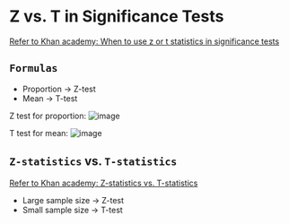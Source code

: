# Z vs. T in Significance Tests

[Refer to Khan academy: When to use z or t statistics in significance tests](https://www.khanacademy.org/math/statistics-probability/significance-tests-one-sample/modal/v/when-to-use-z-or-t-statistics-in-significance-tests)

## `Formulas`

- Proportion -> Z-test
- Mean -> T-test

Z test for proportion:
![image](https://user-images.githubusercontent.com/14041622/45408926-514fb180-b6a0-11e8-8174-1a360944483c.png)

T test for mean:
![image](https://user-images.githubusercontent.com/14041622/45405555-eef1b380-b695-11e8-8bbb-0369788dfa02.png)


## `Z-statistics` vs. `T-statistics`

[Refer to Khan academy: Z-statistics vs. T-statistics](https://www.khanacademy.org/math/statistics-probability/significance-tests-one-sample/modal/v/z-statistics-vs-t-statistics)

- Large sample size -> Z-test
- Small sample size -> T-test

